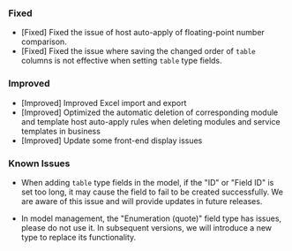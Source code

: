 ### Fixed

- [Fixed] Fixed the issue of host auto-apply of floating-point number comparison.
- [Fixed] Fixed the issue where saving the changed order of `table` columns is not effective when setting `table` type fields.

### Improved

- [Improved] Improved Excel import and export
- [Improved] Optimized the automatic deletion of corresponding module and template host auto-apply rules when deleting modules and service templates in business
- [Improved] Update some front-end display issues



### Known Issues

- When adding `table` type fields in the model, if the "ID" or "Field ID" is set too long, it may cause the field to fail to be created successfully. We are aware of this issue and will provide updates in future releases.

- In model management, the "Enumeration (quote)" field type has issues, please do not use it. In subsequent versions, we will introduce a new type to replace its functionality.

